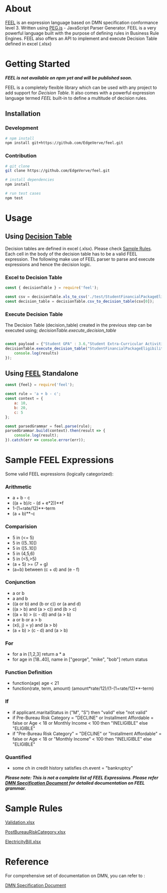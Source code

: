# About

[FEEL](https://github.com/EdgeVerve/feel/wiki/What-is-FEEL%3F) is an expression language based on DMN specification conformance level 3. 
Written using [PEG.js](https://pegjs.org/) - JavaScript Parser Generator.
FEEL is a very powerful language built with the purpose of defining rules in Business Rule Engines.
FEEL also offers an API to implement and execute Decision Table defined in excel (.xlsx) 

# Getting Started

***FEEL is not available on npm yet and will be published soon.***

FEEL is a completely flexible library which can be used with any project to add support for *Decision Table*. It also comes with a powerful expression language termed *FEEL* built-in to define a multitude of decision rules.

## Installation

### Development

```sh
# npm install
npm install git+https://github.com/EdgeVerve/feel.git

```

### Contribution

```sh
# git clone 
git clone https://github.com/EdgeVerve/feel.git

# install dependencies
npm install

# run test cases
npm test

```

# Usage

## Using [Decision Table](https://github.com/EdgeVerve/feel/wiki/Decision-Table#what-is-decision-table)

Decision tables are defined in excel (.xlsx). Please check [Sample Rules](README.md#sample-rules).
Each cell in the body of the decision table has to be a valid FEEL expression. The following make use of FEEL parser to parse and execute expressions and hence the decision logic. 

### Excel to Decision Table

```javascript
const { decisionTable } = require('feel');

const csv = decisionTable.xls_to_csv('./test/StudentFinancialPackageEligibility.xlsx');
const decision_table = decisionTable.csv_to_decision_table(csv[0]);
``` 

### Execute Decision Table

The Decision Table (decision_table) created in the previous step can be executed using;  *decisionTable.execute_decision_table*

```javascript

const payload = {"Student GPA" : 3.6,"Student Extra-Curricular Activities Count" : 4,"Student National Honor Society Membership" : "Yes"};
decisionTable.execute_decision_table("StudentFinancialPackageEligibility", decision_table,payload, (results)=> {
    console.log(results)
});
```

## Using [FEEL](https://github.com/EdgeVerve/feel/wiki/What-is-FEEL%3F) Standalone

```javascript
const {feel} = require('feel');

const rule = 'a + b - c';
const context = {
    a: 10,
    b: 20,
    c: 5
};

const parsedGrammar = feel.parse(rule);
parsedGrammar.build(context).then(result => {
    console.log(result);
}).catch(err => console.error(err));
```

# Sample FEEL Expressions

Some valid FEEL expressions (logically categorized):

### Arithmetic

- a + b - c
- ((a + b)/c - (d + e*2))**f
- 1-(1+rate/12)**-term
- (a + b)**-c

### Comparision

- 5 in (<= 5)
- 5 in ((5..10])
- 5 in ([5..10])
- 5 in (4,5,6)
- 5 in (<5,>5)
- (a + 5) >= (7 + g)
- (a+b) between (c + d) and (e - f)

### Conjunction

- a or b
- a and b
- ((a or b) and (b or c)) or (a and d)
- ((a > b) and (a > c)) and (b > c)
- ((a + b) > (c - d)) and (a > b)
- a or b or a > b
- (x(i, j) = y) and (a > b)
- (a + b) > (c - d) and (a > b)

### For

- for a in [1,2,3] return a * a
- for age in [18..40], name in ["george", "mike", "bob"] return status

### Function Definition

- function(age) age < 21
- function(rate, term, amount) (amount*rate/12)/(1-(1+rate/12)**-term)

### If

- if applicant.maritalStatus in ("M", "S") then "valid" else "not valid"
- if Pre-Bureau Risk Category = "DECLINE" or Installment Affordable = false or Age < 18 or Monthly Income < 100 then "INELIGIBLE" else "ELIGIBLE"
- if "Pre-Bureau Risk Category" = "DECLINE" or "Installment Affordable" = false or Age < 18 or "Monthly Income" < 100 then "INELIGIBLE" else "ELIGIBLE"

### Quantified

- some ch in credit history satisfies ch.event = "bankruptcy"

***Please note: This is not a complete list of FEEL Expressions. Please refer [DMN Specification Document](http://www.omg.org/spec/DMN/1.1/) for detailed documentation on FEEL grammar.***

# Sample Rules

[Validation.xlsx](/examples/validation.xlsx)

[PostBureauRiskCategory.xlsx](/examples/PostBureauRiskCategory.xlsx)

[ElectricityBill.xlsx](/examples/ElectricityBill.xlsx)

# Reference

For comprehensive set of documentation on DMN, you can refer to :

[DMN Specification Document](http://www.omg.org/spec/DMN/1.1/)
